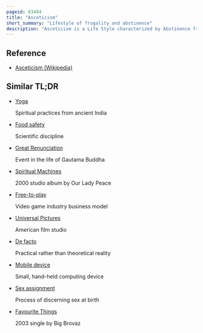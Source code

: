 ```yaml
---
pageid: 83484
title: "Asceticism"
short_summary: "Lifestyle of frugality and abstinence"
description: "Asceticism is a Life Style characterized by Abstinence from sensual Pleasures often to pursue spiritual Goals. Ascetics may withdraw from the world for their practices or continue to be part of their society, but typically adopt a frugal lifestyle, characterised by the renunciation of material possessions and physical pleasures, and also spend time fasting while concentrating on the practice of religion or reflection upon spiritual matters, which is thought by some to allow the practitioner's core of consciousness to expand and connect with the infinite universal consciousness. Some Individuals have also attempted an ascetic Lifestyle to free themselves from Addictions to Things such as Alcohol, Tobacco, Drugs, Entertainment, Sex, Food, etc."
---
```


## Reference

- [Asceticism (Wikipedia)](https://en.wikipedia.org/?curid=83484)

## Similar TL;DR

- [Yoga](/tldr/en/yoga)

  Spiritual practices from ancient India

- [Food safety](/tldr/en/food-safety)

  Scientific discipline

- [Great Renunciation](/tldr/en/great-renunciation)

  Event in the life of Gautama Buddha

- [Spiritual Machines](/tldr/en/spiritual-machines)

  2000 studio album by Our Lady Peace

- [Free-to-play](/tldr/en/free-to-play)

  Video game industry business model

- [Universal Pictures](/tldr/en/universal-pictures)

  American film studio

- [De facto](/tldr/en/de-facto)

  Practical rather than theoretical reality

- [Mobile device](/tldr/en/mobile-device)

  Small, hand-held computing device

- [Sex assignment](/tldr/en/sex-assignment)

  Process of discerning sex at birth

- [Favourite Things](/tldr/en/favourite-things)

  2003 single by Big Brovaz
